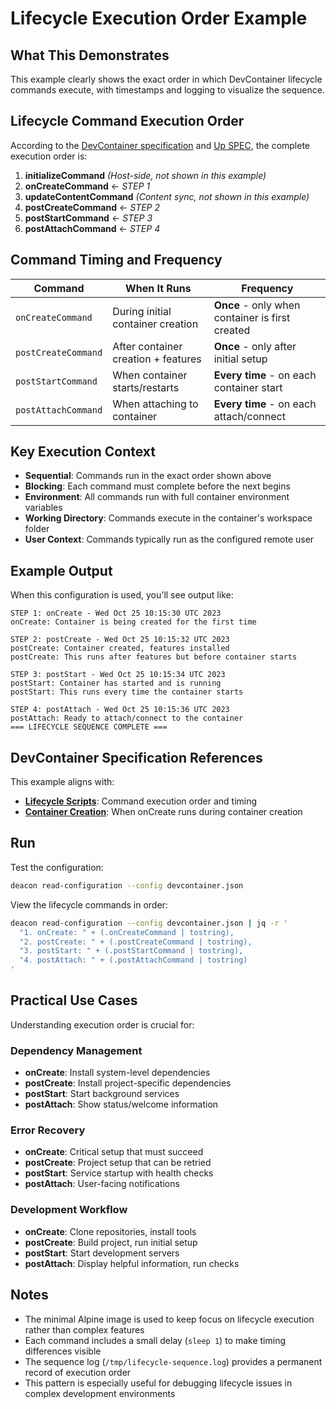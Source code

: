# Lifecycle Execution Order Example

## What This Demonstrates

This example clearly shows the exact order in which DevContainer lifecycle commands execute, with timestamps and logging to visualize the sequence.

## Lifecycle Command Execution Order

According to the [DevContainer specification](https://containers.dev/implementors/spec/#lifecycle-scripts) and [Up SPEC](../../../docs/subcommand-specs/up/SPEC.md), the complete execution order is:

1. **initializeCommand** *(Host-side, not shown in this example)*
2. **onCreateCommand** ← *STEP 1*
3. **updateContentCommand** *(Content sync, not shown in this example)*
4. **postCreateCommand** ← *STEP 2*
5. **postStartCommand** ← *STEP 3*
6. **postAttachCommand** ← *STEP 4*

## Command Timing and Frequency

| Command | When It Runs | Frequency |
|---------|-------------|-----------|
| `onCreateCommand` | During initial container creation | **Once** - only when container is first created |
| `postCreateCommand` | After container creation + features | **Once** - only after initial setup |
| `postStartCommand` | When container starts/restarts | **Every time** - on each container start |
| `postAttachCommand` | When attaching to container | **Every time** - on each attach/connect |

## Key Execution Context

- **Sequential**: Commands run in the exact order shown above
- **Blocking**: Each command must complete before the next begins
- **Environment**: All commands run with full container environment variables
- **Working Directory**: Commands execute in the container's workspace folder
- **User Context**: Commands typically run as the configured remote user

## Example Output

When this configuration is used, you'll see output like:

```
STEP 1: onCreate - Wed Oct 25 10:15:30 UTC 2023
onCreate: Container is being created for the first time

STEP 2: postCreate - Wed Oct 25 10:15:32 UTC 2023
postCreate: Container created, features installed
postCreate: This runs after features but before container starts

STEP 3: postStart - Wed Oct 25 10:15:34 UTC 2023
postStart: Container has started and is running
postStart: This runs every time the container starts

STEP 4: postAttach - Wed Oct 25 10:15:36 UTC 2023
postAttach: Ready to attach/connect to the container
=== LIFECYCLE SEQUENCE COMPLETE ===
```

## DevContainer Specification References

This example aligns with:
- **[Lifecycle Scripts](https://containers.dev/implementors/spec/#lifecycle-scripts)**: Command execution order and timing
- **[Container Creation](https://containers.dev/implementors/spec/#creation)**: When onCreate runs during container creation

## Run

Test the configuration:
```sh
deacon read-configuration --config devcontainer.json
```

View the lifecycle commands in order:
```sh
deacon read-configuration --config devcontainer.json | jq -r '
  "1. onCreate: " + (.onCreateCommand | tostring),
  "2. postCreate: " + (.postCreateCommand | tostring), 
  "3. postStart: " + (.postStartCommand | tostring),
  "4. postAttach: " + (.postAttachCommand | tostring)
'
```

## Practical Use Cases

Understanding execution order is crucial for:

### Dependency Management
- **onCreate**: Install system-level dependencies
- **postCreate**: Install project-specific dependencies  
- **postStart**: Start background services
- **postAttach**: Show status/welcome information

### Error Recovery
- **onCreate**: Critical setup that must succeed
- **postCreate**: Project setup that can be retried
- **postStart**: Service startup with health checks
- **postAttach**: User-facing notifications

### Development Workflow
- **onCreate**: Clone repositories, install tools
- **postCreate**: Build project, run initial setup
- **postStart**: Start development servers
- **postAttach**: Display helpful information, run checks

## Notes

- The minimal Alpine image is used to keep focus on lifecycle execution rather than complex features
- Each command includes a small delay (`sleep 1`) to make timing differences visible
- The sequence log (`/tmp/lifecycle-sequence.log`) provides a permanent record of execution order
- This pattern is especially useful for debugging lifecycle issues in complex development environments
